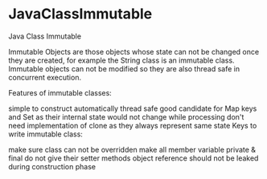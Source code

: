 # JavaClassImmutable
Java Class Immutable




Immutable Objects are those objects whose state can not be changed once they are created, for example the String class is an immutable class. Immutable objects can not be modified so they are also thread safe in concurrent execution.

Features of immutable classes:

  simple to construct
  automatically thread safe
  good candidate for Map keys and Set as their internal state would not change while processing
  don't need implementation of clone as they always represent same state
  Keys to write immutable class:

  make sure class can not be overridden
  make all member variable private & final
  do not give their setter methods
  object reference should not be leaked during construction phase
